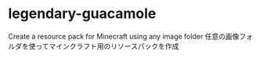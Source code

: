 # legendary-guacamole
Create a resource pack for Minecraft using any image folder
任意の画像フォルダを使ってマインクラフト用のリソースパックを作成
